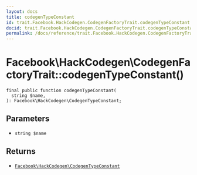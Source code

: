 ```yaml
---
layout: docs
title: codegenTypeConstant
id: trait.Facebook.HackCodegen.CodegenFactoryTrait.codegenTypeConstant
docid: trait.Facebook.HackCodegen.CodegenFactoryTrait.codegenTypeConstant
permalink: /docs/reference/trait.Facebook.HackCodegen.CodegenFactoryTrait.codegenTypeConstant/
---
```

# Facebook\\HackCodegen\\CodegenFactoryTrait::codegenTypeConstant()




``` Hack
final public function codegenTypeConstant(
  string $name,
): Facebook\HackCodegen\CodegenTypeConstant;
```




## Parameters




* ` string $name `




## Returns




- [` Facebook\HackCodegen\CodegenTypeConstant `](<class.Facebook.HackCodegen.CodegenTypeConstant.md>)
